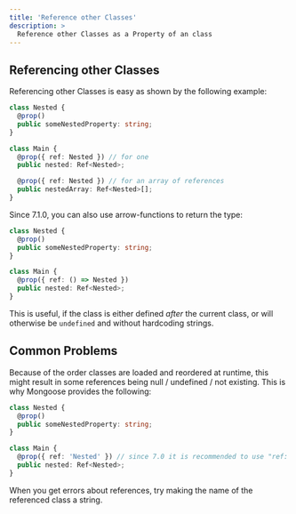```yaml
---
title: 'Reference other Classes'
description: >
  Reference other Classes as a Property of an class
---
```


## Referencing other Classes

Referencing other Classes is easy as shown by the following example:

```ts
class Nested {
  @prop()
  public someNestedProperty: string;
}

class Main {
  @prop({ ref: Nested }) // for one
  public nested: Ref<Nested>;

  @prop({ ref: Nested }) // for an array of references
  public nestedArray: Ref<Nested>[];
}
```

Since 7.1.0, you can also use arrow-functions to return the type:

```ts
class Nested {
  @prop()
  public someNestedProperty: string;
}

class Main {
  @prop({ ref: () => Nested })
  public nested: Ref<Nested>;
}
```

This is useful, if the class is either defined _after_ the current class, or will otherwise be `undefined` and without hardcoding strings.

## Common Problems

Because of the order classes are loaded and reordered at runtime, this might result in some references being null / undefined / not
existing. This is why Mongoose provides the following:

```ts
class Nested {
  @prop()
  public someNestedProperty: string;
}

class Main {
  @prop({ ref: 'Nested' }) // since 7.0 it is recommended to use "ref: getName(Class)" to dynamically get the name
  public nested: Ref<Nested>;
}
```

When you get errors about references, try making the name of the referenced class a string.

